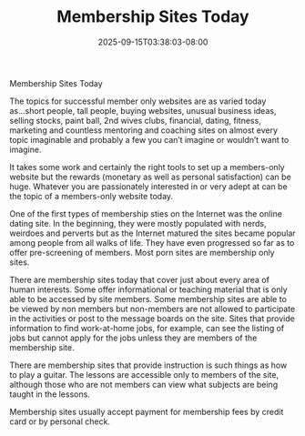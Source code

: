 ﻿---
title: "Membership Sites Today"
date: 2025-09-15T03:38:03-08:00
description: "Membership Sites Tips for Web Success"
featured_image: "/images/Membership Sites.jpg"
tags: ["Membership Sites"]
---

Membership Sites Today

The topics for successful member only websites are as varied today as...short people, tall people, buying websites, unusual business ideas, selling stocks, paint ball, 2nd wives clubs, financial, dating, fitness, marketing and countless mentoring and coaching sites on almost every topic imaginable and probably a few you can’t imagine or wouldn’t want to imagine.

It takes some work and certainly the right tools to set up a members-only website but the rewards (monetary as well as personal satisfaction) can be huge.  Whatever you are passionately interested in or very adept at can be the topic of a members-only website today. 

One of the first types of membership sties on the Internet was the online dating site. In the beginning, they were mostly populated with nerds, weirdoes and perverts but as the Internet matured the sites became popular among people from all walks of life. They have even progressed so far as to offer pre-screening of members. Most porn sites are membership only sites. 

There are membership sites today that cover just about every area of human interests. Some offer informational or teaching material that is only able to be accessed by site members. Some membership sites are able to be viewed by non members but non-members are not allowed to participate in the activities or post to the message boards on the site.  Sites that provide information to find work-at-home jobs, for example, can see the listing of jobs but cannot apply for the jobs unless they are members of the membership site. 

There are membership sites that provide instruction is such things as how to play a guitar. The lessons are accessible only to members of the site, although those who are not members can view what subjects are being taught in the lessons. 

Membership sites usually accept payment for membership fees by credit card or by personal check. 


